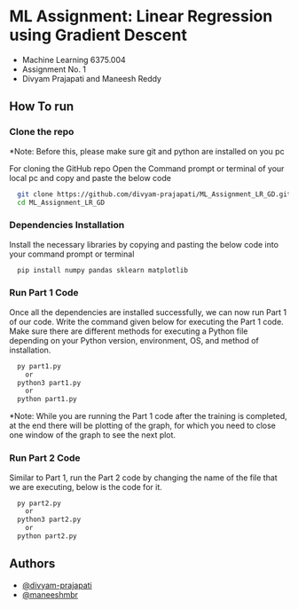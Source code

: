 # ML Assignment: Linear Regression using Gradient Descent

- Machine Learning 6375.004 
- Assignment No. 1 
- Divyam Prajapati and Maneesh Reddy 

## How To run 

### Clone the repo

*Note: Before this, please make sure git and python are installed on you pc

For cloning the GitHub repo Open the Command prompt or terminal of your local pc and copy and paste the below code

```bash
  git clone https://github.com/divyam-prajapati/ML_Assignment_LR_GD.git
  cd ML_Assignment_LR_GD
```

### Dependencies Installation

Install the necessary libraries by copying and pasting the below code into your command prompt or terminal

```bash
  pip install numpy pandas sklearn matplotlib
```
### Run Part 1 Code

Once all the dependencies are installed successfully, we can now run Part 1 of our code. Write the command given below for executing the Part 1 code. Make sure there are different methods for executing a Python file depending on your Python version, environment, OS, and method of installation.

```bash
  py part1.py
    or
  python3 part1.py
    or
  python part1.py
```
*Note: While you are running the Part 1 code after the training is completed, at the end there will be plotting of the graph, for which you need to close one window of the graph to see the next plot.

### Run Part 2 Code

Similar to Part 1, run the Part 2 code by changing the name of the file that we are executing, below is the code for it.

```bash
  py part2.py
    or
  python3 part2.py
    or
  python part2.py
```

## Authors

- [@divyam-prajapati](https://github.com/divyam-prajapati)
- [@maneeshmbr](https://github.com/maneeshmbr)
